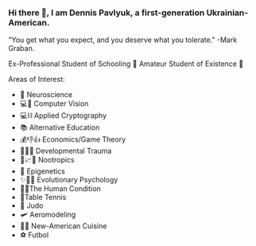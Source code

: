 ### Hi there 👋, I am Dennis Pavlyuk, a first-generation Ukrainian-American.
"You get what you expect, and you deserve what you tolerate." -Mark Graban.

Ex-Professional Student of Schooling 👔
Amateur Student of Existence 🌠

Areas of Interest:
- 🧠 Neuroscience
- 💻👀 Computer Vision
- 💻⛓️ Applied Cryptography
- 📚 Alternative Education
- 💰👎👍 Economics/Game Theory
- 🤕🧒🧠 Developmental Trauma
- 💊📈🧠 Nootropics
- 🧬 Epigenetics
- ✨🧬🧠 Evolutionary Psychology
- 🙇‍♂️The Human Condition
- 🏓Table Tennis
- 🥋 Judo
- 🛩️ Aeromodeling
- 🧑‍🍳 New-American Cuisine
- ⚽ Futbol

<!--
**dpsoccerdude101/dpsoccerdude101** is a ✨ _special_ ✨ repository because its `README.md` (this file) appears on your GitHub profile.

Here are some ideas to get you started:

- 🔭 I’m currently working on ...
- 🌱 I’m currently learning ...
- 👯 I’m looking to collaborate on ...
- 🤔 I’m looking for help with ...
- 💬 Ask me about ...
- 📫 How to reach me: ...
- 😄 Pronouns: ...
- ⚡ Fun fact: ...
-->
